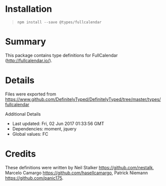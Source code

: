 # Installation
> `npm install --save @types/fullcalendar`

# Summary
This package contains type definitions for FullCalendar (http://fullcalendar.io/).

# Details
Files were exported from https://www.github.com/DefinitelyTyped/DefinitelyTyped/tree/master/types/fullcalendar

Additional Details
 * Last updated: Fri, 02 Jun 2017 01:33:56 GMT
 * Dependencies: moment, jquery
 * Global values: FC

# Credits
These definitions were written by Neil Stalker <https://github.com/nestalk>, Marcelo Camargo <https://github.com/hasellcamargo>, Patrick Niemann <https://github.com/panic175>.
